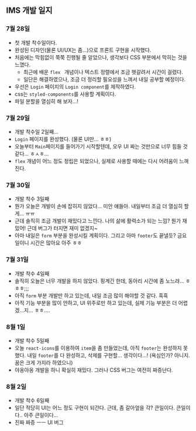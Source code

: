 ## IMS 개발 일지



### 7월 28일

* 첫 개발 착수일이다.
* 완성된 디자인(물론 UI/UX는 좀...)으로 프론트 구현을 시작했다.
* 처음에는 막힘없이 쭉쭉 진행될 줄 알았으나, 생각보다 CSS 부분에서 막히는 것을 느꼈다.
  * 최근에 배운 `flex ` 개념이나 텍스트 정렬에서 조금 헷갈려서 시간이 걸렸다.
  * 일단은 해결하였으나, 조금 더 정리할 필요성을 느껴서 내일 공부할 예정이다.
* 우선은 `Login` 페이지의 `Login component`를 제작하였다.
*  css는 `styled-components`를 사용할 계획이다. 
* 파일 분할을 열심히 해 보자...!



### 7월 29일

* 개발 착수일 2일째...
* `Login` 페이지를 완성했다. (물론 UI만... ㅎㅎ)
* 오늘부터 `Main`페이지를 들어가기 시작할텐데, 오우 UI 짜는 것만으로 너무 힘들 것 같다... ㅎㅅㅎ...
* `flex` 개념이 어느 정도 정립은 되었으나, 실제로 사용할 때에는 다시 어려움이 느껴진다.



### 7월 30일

* 개발 착수 3일째
* 뭔가 오늘은 개발이 손에 잡히지 않았다... 미안 얘들아. 내일부터 조금 더 열심히 할게... ㅠㅠ
* 근데 솔직히 조금 개발이 재밌다고 느낀다. 나의 삶에 활력소가 되는 느낌? 뭔가 재밌어! 근데 버그가 터지면 재미 없겠지~
* 아마 내일은 `form` 부분을 완성시킬 계획이다. 그리고 아마 `footer`도 끝낼듯? 금요일이니 시간은 많아요 아주 ㅎㅎ



### 7월 31일

* 개발 착수 4일째
* 솔직히 오늘은 너무 개발을 하지 않았다. 핑계긴 한데, 동아리 시간에 좀 노느랴... ㅎㅎㅎ;;;
* 아직 `form` 부분 개발만 하고 있는데, 내일 조금 많이 해야할 것 같다. 흑흑
* 아직 기능 부분을 많이 안하고, UI 위주로만 하고 있는데, 실제 기능 부분은 더 어렵겠...지... ㅎㅎ....



### 8월 1일

* 개발 착수 5일째
* 오늘 `react-icons`를 이용하여 `item`을 좀 만들었는데, 아직 `footer`는 완성하지 못했다. 내일 `footer`를 다 완성하고, 삭제를 구현할... 생각이다...! (욕심인가? 아니지. 꿈은 크게 가지라 하였으니)
* 야옹야옹 개발을 하니 확실히 재밌다. 그러나 CSS 버그는 여전히 짜증난다.



### 8월 2일

* 개발 착수 6일째
* 일단 적당히 UI는 어느 정도 구현이 되간다. 근데, 좀 갈아엎을 각? 큰일이다. 큰일이다.. 아주 큰일이다... 
* 진짜 짜증 ㅡㅡ UI 버그 